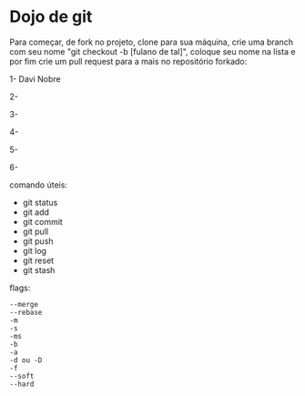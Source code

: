 # Dojo de git

Para começar, de fork no projeto, clone para sua máquina,  crie uma branch com seu nome "git checkout -b [fulano de tal]", coloque seu nome na lista e por fim crie um pull request para a mais no repositório forkado:

1- Davi Nobre

2-

3-

4-

5-

6-

comando úteis:
- git status
- git add
- git commit
- git pull
- git push
- git log
- git reset
- git stash

flags:

~~~
--merge
--rebase
-m
-s
-ms
-b
-a
-d ou -D
-f
--soft
--hard
~~~
